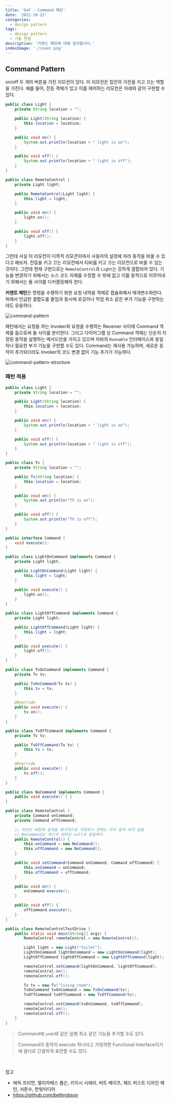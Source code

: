 ```yaml
---
title: 'GoF - Command 패턴'
date: '2022-10-13'
categories:
  - design pattern
tags:
  - design pattern
  - 기술 면접
description: '커맨드 패턴에 대해 알아봅시다.'
indexImage: './cover.png'
---
```


## Command Pattern

on/off 두 개의 버튼을 가진 리모컨이 있다. 
이 리모컨은 집안의 가전을 키고 끄는 역할을 가진다. 
예를 들어, 전등 객체가 있고 이를 제어하는 리모컨은 아래와 같이 구현할 수 있다. 

``` java
public class Light {
	private String location = "";

	public Light(String location) {
		this.location = location;
	}

	public void on() {
		System.out.println(location + " light is on");
	}

	public void off() {
		System.out.println(location + " light is off");
	}
}
```

``` java
public class RemoteControl {
	private Light light;

	public RemoteControl(Light light) {
		this.light = light;
	}

	public void on() {
		light.on();
	}

	public void off() {
		light.off();
	}
}
```

그런데 사실 이 리모컨이 다목적 리모콘이여서 사용자의 설정에 따라 동작을 바꿀 수 있다고 해보자. 
전등을 키고 끄는 리모컨에서 티비를 키고 끄는 리모컨으로 바꿀 수 있는 것이다. 
그런데 현재 구현으로는 ```RemoteControl```과 ```Light```는 강하게 결합되어 있다. 
기능을 변경하기 위해서는 소스 코드 자체를 수정할 수 밖에 없고 이를 동적으로 이루어내기 위해서는 둘 사이를 디커플링해야 한다. 

**커맨트 패턴**은 명령을 수행하기 위한 요청 내역을 객체로 캡슐화해서 매개변수화한다. 
위에서 언급한 결합도를 줄임과 동시에 로깅이나 작업 취소 같은 부가 기능을 구현하는데도 유용하다. 

![command-pattern](command-pattern.png)

패턴에서는 요청을 하는 Invoker와 요청을 수행하는 Receiver 사이에 Command 객체를 둠으로써 둘 사이를 분리한다. 
그리고 다이어그램 상 Command 객체는 단순히 지정된 동작을 실행하는 메서드만을 가지고 있으며 자바의 ```Runnable``` 인터페이스와 동일하나 필요한 부가 기능을 구현할 수도 있다. 
Command는 재사용 가능하며, 새로운 동작이 추가되더라도 Invoker의 코드 변경 없이 기능 추가가 가능하다. 

![command-pattern-structure](command-pattern-structure.png)

### 패턴 적용

``` java
public class Light {
	private String location = "";

	public Light(String location) {
		this.location = location;
	}

	public void on() {
		System.out.println(location + " light is on");
	}

	public void off() {
		System.out.println(location + " light is off");
	}
}
```

``` java
public class Tv {
	private String location = "";

	public Tv(String location) {
		this.location = location;
	}

	public void on() {
		System.out.println("TV is on");
	}

	public void off() {
		System.out.println("TV is off");
	}
}
```

``` java
public interface Command {
	void execute();
}
```

``` java
public class LightOnCommand implements Command {
	private Light light;

	public LightOnCommand(Light light) {
		this.light = light;
	}

	public void execute() {
		light.on();
	}
}
```

``` java
public class LightOffCommand implements Command {
	private Light light;

	public LightOffCommand(Light light) {
		this.light = light;
	}

	public void execute() {
		light.off();
	}
}
```

``` java
public class TvOnCommand implements Command {
	private Tv tv;

	public TvOnCommand(Tv tv) {
		this.tv = tv;
	}

	@Override
	public void execute() {
		tv.on();
	}
}
```

``` java
public class TvOffCommand implements Command {
	private Tv tv;

	public TvOffCommand(Tv tv) {
		this.tv = tv;
	}

	@Override
	public void execute() {
		tv.off();
	}
}
```

``` java
public class NoCommand implements Command {
	public void execute() { }
}
```

``` java
public class RemoteControl {
	private Command onCommand;
	private Command offCommand;

	// 리모컨 버튼에 동작을 명시적으로 지정하기 전에는 아무 동작 하지 않음
	// NoCommand는 여기서 의미상 null과 동일하다
	public RemoteControl() {
		this.onCommand = new NoCommand();
		this.offCommand = new NoCommand();
	}

	public void setCommand(Command onCommand, Command offCommand) {
		this.onCommand = onCommand;
		this.offCommand = offCommand;
	}

	public void on() {
		onCommand.execute();
	}

	public void off() {
		offCommand.execute();
	}
}
```

``` java
public class RemoteControlTestDrive {
	public static void main(String[] args) {
		RemoteControl remoteControl = new RemoteControl();

		Light light = new Light("toilet");
		LightOnCommand lightOnCommand = new LightOnCommand(light);
		LightOffCommand lightOffCommand = new LightOffCommand(light);

		remoteControl.setCommand(lightOnCommand, lightOffCommand);
		remoteControl.on();
		remoteControl.off();

		Tv tv = new Tv("living room");
		TvOnCommand tvOnCommand = new TvOnCommand(tv);
		TvOffCommand tvOffCommand = new TvOffCommand(tv);

		remoteControl.setCommand(tvOnCommand, tvOffCommand);
		remoteControl.on();
		remoteControl.off();
	}
}
```

> Command에 ```undo```와 같은 실행 취소 같은 기능을 추가할 수도 있다. 

> Command의 동작이 execute 하나라고 가정하면 Functional Interface이기에 람다로 간결하게 표현할 수도 있다.

<br/>

참고
- 에릭 프리먼, 엘리자베스 롭슨, 키이시 시에라, 버트 베이츠, 헤드 퍼스트 디자인 패턴, 서환수, 한빛미디어
- https://github.com/bethrobson